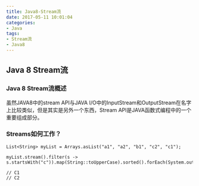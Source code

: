 ```yaml
---
title: Java8-Stream流
date: 2017-05-11 10:01:04
categories: 
- Java
tags: 
- Stream流
- Java8
---
```

## Java 8 Stream流
### Java 8 Stream流概述
虽然JAVA8中的stream API与JAVA I/O中的InputStream和OutputStream在名字上比较类似，但是其实是另外一个东西，Stream API是JAVA函数式编程中的一个重要组成部分。
<!--more-->
### Streams如何工作？
```
List<String> myList = Arrays.asList("a1", "a2", "b1", "c2", "c1");

myList.stream().filter(s -> s.startsWith("c")).map(String::toUpperCase).sorted().forEach(System.out::println);

// C1
// C2
```
